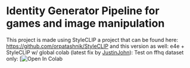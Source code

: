 # Identity Generator Pipeline for games and image manipulation

This project is made using StyleCLIP a project that can be found here: https://github.com/orpatashnik/StyleCLIP
and this version as well: e4e + StyleCLIP w/ global colab (latest fix by [JustinJohn](https://github.com/justinjohn0306)):
Test on ffhq dataset only: [![Open In Colab](https://colab.research.google.com/github/justinjohn0306/StyleCLIP-Colab/blob/main/StyleCLIP_v1_1.ipynb)


